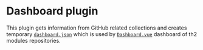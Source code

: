 # Dashboard plugin

This plugin gets information from GitHub related collections and creates temporary [`dashboard.json`](../../../../../temp/dashboard.json) which is used by [`Dashboard.vue`](../../../../pages/fundamentals/th2-net-on-github/Dashboard.vue) dashboard of th2 modules repositories.